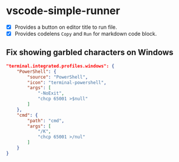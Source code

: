 # vscode-simple-runner

- [x] Provides a button on editor title to run file.
- [x] Provides codelens `Copy` and `Run` for markdown code block.

## Fix showing garbled characters on Windows

```json
"terminal.integrated.profiles.windows": {
    "PowerShell": {
        "source": "PowerShell",
        "icon": "terminal-powershell",
        "args": [
            "-NoExit",
            "chcp 65001 >$null"
        ]
    },
    "cmd": {
        "path": "cmd",
        "args": [
            "/K",
            "chcp 65001 >/nul"
        ]
    }
}
```
